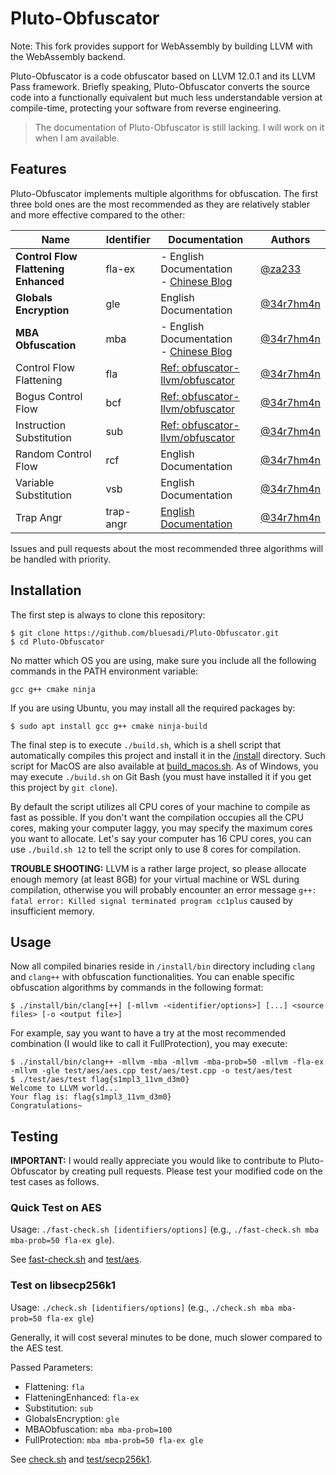 # Pluto-Obfuscator
Note: This fork provides support for WebAssembly by building LLVM with the WebAssembly backend. 

Pluto-Obfuscator is a code obfuscator based on LLVM 12.0.1 and its LLVM Pass framework. Briefly speaking, Pluto-Obfuscator converts the source code into a functionally equivalent but much less understandable version at compile-time, protecting your software from reverse engineering.
> The documentation of Pluto-Obfuscator is still lacking. I will work on it when I am available.

## Features
Pluto-Obfuscator implements multiple algorithms for obfuscation. The first three bold ones are the most recommended as they are relatively stabler and more effective compared to the other:

|  Name  | Identifier |  Documentation | Authors |
|  ----  | ----  | ---- | ---- |
| **Control Flow Flattening Enhanced** | fla-ex | - English Documentation<br>- [Chinese Blog](https://bbs.pediy.com/thread-274778.htm) | [@za233](https://github.com/za233) |
| **Globals Encryption** | gle | English Documentation | [@34r7hm4n](https://github.com/bluesadi) |
| **MBA Obfuscation** | mba | - English Documentation<br>- [Chinese Blog](https://bbs.pediy.com/thread-271574.htm) | [@34r7hm4n](https://github.com/bluesadi) |
| Control Flow Flattening| fla | [Ref: obfuscator-llvm/obfuscator](https://github.com/obfuscator-llvm/obfuscator/wiki/Control-Flow-Flattening) | [@34r7hm4n](https://github.com/bluesadi) |
| Bogus Control Flow | bcf | [Ref: obfuscator-llvm/obfuscator](https://github.com/obfuscator-llvm/obfuscator/wiki/Bogus-Control-Flow) | [@34r7hm4n](https://github.com/bluesadi) |
| Instruction Substitution | sub | [Ref: obfuscator-llvm/obfuscator](https://github.com/obfuscator-llvm/obfuscator/wiki/) | [@34r7hm4n](https://github.com/bluesadi) |
| Random Control Flow | rcf | English Documentation | [@34r7hm4n](https://github.com/bluesadi) |
| Variable Substitution | vsb | English Documentation | [@34r7hm4n](https://github.com/bluesadi) |
| Trap Angr | trap-angr | [English Documentation](docs/TrapAngr.md) | [@34r7hm4n](https://github.com/bluesadi) |

Issues and pull requests about the most recommended three algorithms will be handled with priority.

## Installation
The first step is always to clone this repository:
```
$ git clone https://github.com/bluesadi/Pluto-Obfuscator.git
$ cd Pluto-Obfuscator
```

No matter which OS you are using, make sure you include all the following commands in the PATH environment variable:
```
gcc g++ cmake ninja
```

If you are using Ubuntu, you may install all the required packages by:
```shell
$ sudo apt install gcc g++ cmake ninja-build
```

The final step is to execute `./build.sh`, which is a shell script that automatically compiles this project and install it in the [/install](/install) directory. Such script for MacOS are also available at [build_macos.sh](build_macos.sh). As of Windows, you may execute `./build.sh` on Git Bash (you must have installed it if you get this project by `git clone`). 

By default the script utilizes all CPU cores of your machine to compile as fast as possible. If you don't want the compilation occupies all the CPU cores, making your computer laggy, you may specify the maximum cores you want to allocate. Let's say your computer has 16 CPU cores, you can use `./build.sh 12` to tell the script only to use 8 cores for compilation.

**TROUBLE SHOOTING:** LLVM is a rather large project, so please allocate enough memory (at least 8GB) for your virtual machine or WSL during compilation, otherwise you will probably encounter an error message `g++: fatal error: Killed signal terminated program cc1plus` caused by insufficient memory.

## Usage

Now all compiled binaries reside in `/install/bin` directory including `clang` and `clang++` with obfuscation functionalities. You can enable specific obfuscation algorithms by commands in the following format:

```shell
$ ./install/bin/clang[++] [-mllvm -<identifier/options>] [...] <source files> [-o <output file>]
```

For example, say you want to have a try at the most recommended combination (I would like to call it FullProtection), you may execute:
```shell
$ ./install/bin/clang++ -mllvm -mba -mllvm -mba-prob=50 -mllvm -fla-ex -mllvm -gle test/aes/aes.cpp test/aes/test.cpp -o test/aes/test
$ ./test/aes/test flag{s1mpl3_11vm_d3m0} 
Welcome to LLVM world...
Your flag is: flag{s1mpl3_11vm_d3m0}
Congratulations~
```

<!-- ### Filter Mode
In case you just want to obfuscate specific functions, Pluto-Obfuscator also provides a filter mechanism using annotation, to help you specify which functions should or should not be obfuscated.

To enable this mechanism, you should pass `-mllvm -filter-mode=include` or `-mllvm -filter-mode=exclude` to clang as an argument. 

- `-filter-mode=include`: only those functions with "include" annotation will be obfuscated.
- `-filter-mode=exclude`: ignore those functions with "exclude" annotation.
- `-filter-mode=none`: all functions will be processed. (by defualt)

For example:
```shell
clang++ TestFilter.cpp -mllvm -fla -mllvm -filter-mode=include -o TestFilter_include    # include mode
clang++ TestFilter.cpp -mllvm -fla -mllvm -filter-mode=exclude -o TestFilter_include    # exclude mode
clang++ TestFilter.cpp -mllvm -fla -mllvm -o TestFilter_include    # default mode
```

Following is a self-explanatory snippet showing how to annonate functions. In this case, only foo1 will be obfuscated in `include` mode. Only foo2 will be ignored in `exclude` mode. And foo3 will always be obfuscated:
```cpp
#define FUNC_INCLUDE __attribute__((annotate("include")))
#define FUNC_EXCLUDE __attribute__((annotate("exclude")))

FUNC_INCLUDE
void foo1(){ }

FUNC_EXCLUDE
void foo2(){ }

void foo3(){ }

int main(){
    foo1();
    foo2();
    foo3();
}
``` -->

## Testing
**IMPORTANT:** I would really appreciate you would like to contribute to Pluto-Obfuscator by creating pull requests. Please test your modified code on the test cases as follows.

### Quick Test on AES
Usage: `./fast-check.sh [identifiers/options]` (e.g., `./fast-check.sh mba mba-prob=50 fla-ex gle`).

See [fast-check.sh](fast-check.sh) and [test/aes](test/aes/).

### Test on libsecp256k1
Usage: `./check.sh [identifiers/options]` (e.g., `./check.sh mba mba-prob=50 fla-ex gle`)

Generally, it will cost several minutes to be done, much slower compared to the AES test.

Passed Parameters:
- Flattening: `fla`
- FlatteningEnhanced: `fla-ex`
- Substitution: `sub`
- GlobalsEncryption: `gle`
- MBAObfuscation: `mba mba-prob=100`
- FullProtection: `mba mba-prob=50 fla-ex gle`

See [check.sh](check.sh) and [test/secp256k1](test/secp256k1/).
